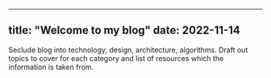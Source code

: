 ---
title: "Welcome to my blog"
date: 2022-11-14
------

Seclude blog into technology, design, architecture, algorithms.
Draft out topics to cover for each category and list of resources which the information is taken from.
